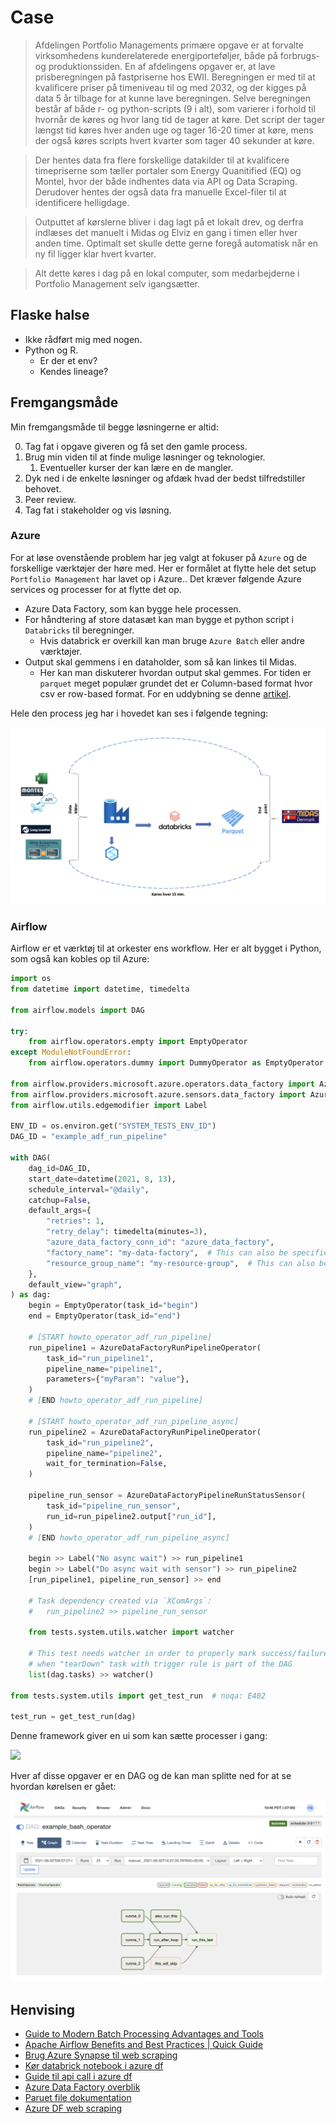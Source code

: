 # Case

>Afdelingen Portfolio Managements primære opgave er at forvalte virksomhedens kunderelaterede energiporteføljer, både på forbrugs- og produktionssiden. En af afdelingens opgaver er, at lave prisberegningen på fastpriserne hos EWII. Beregningen er med til at kvalificere priser på timeniveau til og med 2032, og der kigges på data 5 år tilbage for at kunne lave beregningen.
>Selve beregningen består af både r- og python-scripts (9 i alt), som varierer i forhold til hvornår de køres og hvor lang tid de tager at køre. Det script der tager længst tid køres hver anden uge og tager 16-20 timer at køre, mens der også køres scripts hvert kvarter som tager 40 sekunder at køre. 
 
>Der hentes data fra flere forskellige datakilder til at kvalificere timepriserne som tæller portaler som Energy Quanitified (EQ) og Montel, hvor der både indhentes data via API og Data Scraping. Derudover hentes der også data fra manuelle Excel-filer til at identificere helligdage.
 
>Outputtet af kørslerne bliver i dag lagt på et lokalt drev, og derfra indlæses det manuelt i Midas og Elviz en gang i timen eller hver anden time. Optimalt set skulle dette gerne foregå automatisk når en ny fil ligger klar hvert kvarter.
 
>Alt dette køres i dag på en lokal computer, som medarbejderne i Portfolio Management selv igangsætter.

## Flaske halse

* Ikke rådført mig med nogen.
* Python og R.
  * Er der et env?
  * Kendes lineage?

## Fremgangsmåde

Min fremgangsmåde til begge løsningerne er altid:

0) Tag fat i opgave giveren og få set den gamle process.  
1) Brug min viden til at finde mulige løsninger og teknologier.
   1) Eventueller kurser der kan lære en de mangler.
2) Dyk ned i de enkelte løsninger og afdæk hvad der bedst tilfredstiller behovet. 
3) Peer review.
4) Tag fat i stakeholder og vis løsning.

### Azure 

For at løse ovenstående problem har jeg valgt at fokuser på `Azure` og de forskellige værktøjer der høre med. Her er formålet at flytte hele det setup `Portfolio Management` har lavet op i Azure.. Det kræver følgende Azure services og processer for at flytte det op.

* Azure Data Factory, som kan bygge hele processen.
* For håndtering af store datasæt kan man bygge et python script i `Databricks` til beregninger.
  * Hvis databrick er overkill kan man bruge `Azure Batch` eller andre værktøjer.
* Output skal gemmens i en dataholder, som så kan linkes til Midas.
  * Her kan man diskuterer hvordan output skal gemmes. For tiden er `parquet` meget populær grundet det er Column-based format hvor csv er row-based format. For en uddybning se denne [artikel](https://blog.openbridge.com/how-to-be-a-hero-with-powerful-parquet-google-and-amazon-f2ae0f35ee04).

Hele den process jeg har i hovedet kan ses i følgende tegning:

![](/ewii/casewlf.png)

### Airflow

Airflow er et værktøj til at orkester ens workflow. Her er alt bygget i Python, som også kan kobles op til Azure:

```python
import os
from datetime import datetime, timedelta

from airflow.models import DAG

try:
    from airflow.operators.empty import EmptyOperator
except ModuleNotFoundError:
    from airflow.operators.dummy import DummyOperator as EmptyOperator  # type: ignore

from airflow.providers.microsoft.azure.operators.data_factory import AzureDataFactoryRunPipelineOperator
from airflow.providers.microsoft.azure.sensors.data_factory import AzureDataFactoryPipelineRunStatusSensor
from airflow.utils.edgemodifier import Label

ENV_ID = os.environ.get("SYSTEM_TESTS_ENV_ID")
DAG_ID = "example_adf_run_pipeline"

with DAG(
    dag_id=DAG_ID,
    start_date=datetime(2021, 8, 13),
    schedule_interval="@daily",
    catchup=False,
    default_args={
        "retries": 1,
        "retry_delay": timedelta(minutes=3),
        "azure_data_factory_conn_id": "azure_data_factory",
        "factory_name": "my-data-factory",  # This can also be specified in the ADF connection.
        "resource_group_name": "my-resource-group",  # This can also be specified in the ADF connection.
    },
    default_view="graph",
) as dag:
    begin = EmptyOperator(task_id="begin")
    end = EmptyOperator(task_id="end")

    # [START howto_operator_adf_run_pipeline]
    run_pipeline1 = AzureDataFactoryRunPipelineOperator(
        task_id="run_pipeline1",
        pipeline_name="pipeline1",
        parameters={"myParam": "value"},
    )
    # [END howto_operator_adf_run_pipeline]

    # [START howto_operator_adf_run_pipeline_async]
    run_pipeline2 = AzureDataFactoryRunPipelineOperator(
        task_id="run_pipeline2",
        pipeline_name="pipeline2",
        wait_for_termination=False,
    )

    pipeline_run_sensor = AzureDataFactoryPipelineRunStatusSensor(
        task_id="pipeline_run_sensor",
        run_id=run_pipeline2.output["run_id"],
    )
    # [END howto_operator_adf_run_pipeline_async]

    begin >> Label("No async wait") >> run_pipeline1
    begin >> Label("Do async wait with sensor") >> run_pipeline2
    [run_pipeline1, pipeline_run_sensor] >> end

    # Task dependency created via `XComArgs`:
    #   run_pipeline2 >> pipeline_run_sensor

    from tests.system.utils.watcher import watcher

    # This test needs watcher in order to properly mark success/failure
    # when "tearDown" task with trigger rule is part of the DAG
    list(dag.tasks) >> watcher()

from tests.system.utils import get_test_run  # noqa: E402

test_run = get_test_run(dag)
```

Denne framework giver en ui som kan sætte processer i gang:

![](airflowui.png)

Hver af disse opgaver er en DAG og de kan man splitte ned for at se hvordan kørelsen er gået:

![](/ewii/airflowdag.png)

## Henvising

* [Guide to Modern Batch Processing Advantages and Tools](https://www.xenonstack.com/insights/what-is-modern-batch-processing)
* [Apache Airflow Benefits and Best Practices | Quick Guide
](https://www.xenonstack.com/insights/apache-airflow)
* [Brug Azure Synapse til web scraping](https://www.mssqltips.com/sqlservertip/7174/web-scraping-web-page-azure-synapse-notebooks-python/)
* [Kør databrick notebook i  azure df](https://learn.microsoft.com/en-us/azure/data-factory/transform-data-using-databricks-notebook)
* [Guide til api call i azure df](https://learn.microsoft.com/en-us/azure/data-factory/connector-rest?tabs=data-factory)
* [Azure Data Factory overblik](https://learn.microsoft.com/en-us/azure/data-factory/)
* [Paruet file dokumentation](https://spark.apache.org/docs/latest/sql-data-sources-parquet.html)
* [Azure DF web scraping](https://www.mssqltips.com/sqlservertip/7042/web-scraping-azure-data-factory/)
